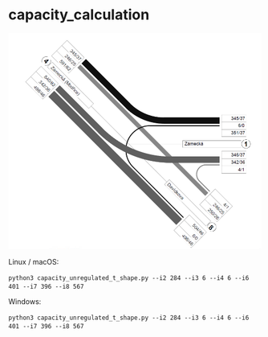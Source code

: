 # capacity_calculation

![t_shape.png](t_shape.png)

Linux / macOS:

`python3 capacity_unregulated_t_shape.py --i2 284 --i3 6 --i4 6 --i6 401 --i7 396 --i8 567`

Windows:

`python3 capacity_unregulated_t_shape.py --i2 284 --i3 6 --i4 6 --i6 401 --i7 396 --i8 567`
